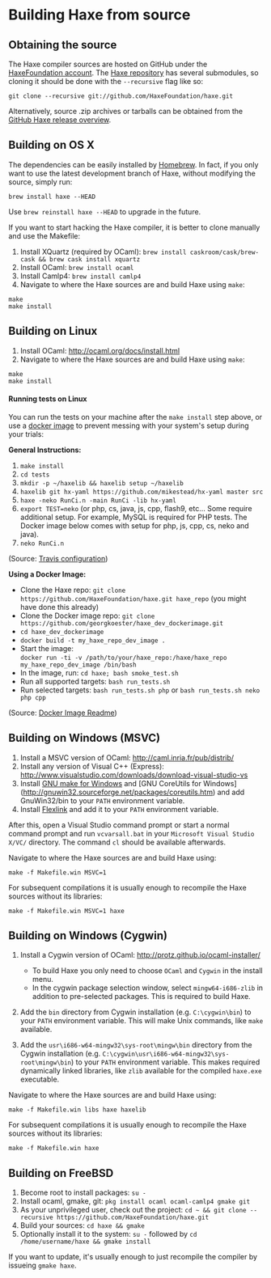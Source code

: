 Building Haxe from source
=======

Obtaining the source
-------

The Haxe compiler sources are hosted on GitHub under the [HaxeFoundation account](http://github.com/HaxeFoundation). The [Haxe repository](http://github.com/HaxeFoundation/haxe) has several submodules, so cloning it should be done with the `--recursive` flag like so:

```
git clone --recursive git://github.com/HaxeFoundation/haxe.git
```

Alternatively, source .zip archives or tarballs can be obtained from the [GitHub Haxe release overview](https://github.com/HaxeFoundation/haxe/releases).

Building on OS X
-------

The dependencies can be easily installed by [Homebrew](http://brew.sh/). In fact, if you only want to use the latest development branch of Haxe, without modifying the source, simply run:

```shell
brew install haxe --HEAD
```

Use `brew reinstall haxe --HEAD` to upgrade in the future.

If you want to start hacking the Haxe compiler, it is better to clone manually and use the Makefile:

1. Install XQuartz (required by OCaml): `brew install caskroom/cask/brew-cask && brew cask install xquartz`
2. Install OCaml: `brew install ocaml`
3. Install Camlp4: `brew install camlp4`
3. Navigate to where the Haxe sources are and build Haxe using `make`:

```
make
make install
```

Building on Linux
-------

1. Install OCaml: <http://ocaml.org/docs/install.html>
2. Navigate to where the Haxe sources are and build Haxe using `make`:

```
make
make install
```

#### Running tests on Linux

You can run the tests on your machine after the `make install` step above, or use a [docker image](https://github.com/georgkoester/haxe_dev_dockerimage) to prevent messing with your system's setup during your trials:

**General Instructions:**

1. `make install`
2. `cd tests`
3. `mkdir -p ~/haxelib && haxelib setup ~/haxelib`
4. `haxelib git hx-yaml https://github.com/mikestead/hx-yaml master src`
5. `haxe -neko RunCi.n -main RunCi -lib hx-yaml`
6. `export TEST=neko`
    (or php, cs, java, js, cpp, flash9, etc... Some require additional setup. For example, MySQL is required for PHP tests. The Docker image below comes with setup for php, js, cpp, cs, neko and java).
7. `neko RunCi.n`

(Source: [Travis configuration](https://github.com/HaxeFoundation/haxe/blob/development/.travis.yml))

**Using a Docker Image:**

 * Clone the Haxe repo:
   `git clone https://github.com/HaxeFoundation/haxe.git haxe_repo` (you might have done this already)
 * Clone the Docker image repo:
   `git clone https://github.com/georgkoester/haxe_dev_dockerimage.git`
 * `cd haxe_dev_dockerimage`
 * `docker build -t my_haxe_repo_dev_image .`
 * Start the image:  
   `docker run -ti -v /path/to/your/haxe_repo:/haxe/haxe_repo my_haxe_repo_dev_image /bin/bash`
 * In the image, run:
   `cd haxe; bash smoke_test.sh`
 * Run all supported targets:
   `bash run_tests.sh`
 * Run selected targets:
   `bash run_tests.sh php` or `bash run_tests.sh neko php cpp`

(Source: [Docker Image Readme](https://github.com/georgkoester/haxe_dev_dockerimage/))

Building on Windows (MSVC)
-------

1. Install a MSVC version of OCaml: <http://caml.inria.fr/pub/distrib/>
2. Install any version of Visual C++ (Express): <http://www.visualstudio.com/downloads/download-visual-studio-vs>
3. Install [GNU make for Windows](http://gnuwin32.sourceforge.net/packages/make.htm) and [GNU CoreUtils for Windows] (http://gnuwin32.sourceforge.net/packages/coreutils.htm) and add GnuWin32/bin to your `PATH` environment variable.
4. Install [Flexlink](http://alain.frisch.fr/flexdll.html) and add it to your `PATH` environment variable.

After this, open a Visual Studio command prompt or start a normal command prompt and run `vcvarsall.bat` in your `Microsoft Visual Studio X/VC/` directory. The command `cl` should be available afterwards.

Navigate to where the Haxe sources are and build Haxe using:

```
make -f Makefile.win MSVC=1
```

For subsequent compilations it is usually enough to recompile the Haxe sources without its libraries:

```
make -f Makefile.win MSVC=1 haxe
```

Building on Windows (Cygwin)
-------

1. Install a Cygwin version of OCaml: <http://protz.github.io/ocaml-installer/>

	* To build Haxe you only need to choose `OCaml` and `Cygwin` in the install menu.
	* In the cygwin package selection window, select `mingw64-i686-zlib` in addition to pre-selected packages. This is required to build Haxe.

2. Add the `bin` directory from Cygwin installation (e.g. `C:\cygwin\bin`) to your `PATH` environment variable. This will make Unix commands, like `make` available.

3. Add the `usr\i686-w64-mingw32\sys-root\mingw\bin` directory from the Cygwin installation (e.g. `C:\cygwin\usr\i686-w64-mingw32\sys-root\mingw\bin`) to your `PATH` environment variable. This makes required dynamically linked libraries, like `zlib` available for the compiled `haxe.exe` executable.


Navigate to where the Haxe sources are and build Haxe using:

```
make -f Makefile.win libs haxe haxelib
```

For subsequent compilations it is usually enough to recompile the Haxe sources without its libraries:

```
make -f Makefile.win haxe
```

Building on FreeBSD
-------

1. Become root to install packages: `su -`
2. Install ocaml, gmake, git: `pkg install ocaml ocaml-camlp4 gmake git`
3. As your unprivileged user, check out the project: `cd ~ && git clone --recursive https://github.com/HaxeFoundation/haxe.git`
4. Build your sources: `cd haxe && gmake`
5. Optionally install it to the system: `su -` followed by `cd /home/username/haxe && gmake install`

If you want to update, it's usually enough to just recompile the compiler by issueing `gmake haxe`.
